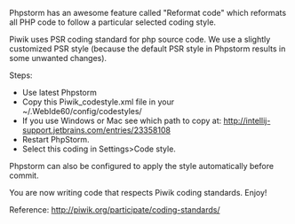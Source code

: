 Phpstorm has an awesome feature called "Reformat code" which reformats all PHP code to follow a particular selected coding style.

Piwik uses PSR coding standard for php source code. We use a slightly customized PSR style
(because the default PSR style in Phpstorm results in some unwanted changes).

Steps:
 * Use latest Phpstorm 
 * Copy this Piwik_codestyle.xml file in your  ~/.WebIde60/config/codestyles/
  * If you use Windows or Mac see which path to copy at: http://intellij-support.jetbrains.com/entries/23358108
 * Restart PhpStorm.
 * Select this coding in Settings>Code style.

Phpstorm can also be configured to apply the style automatically before commit.

You are now writing code that respects Piwik coding standards. Enjoy!

Reference: http://piwik.org/participate/coding-standards/

